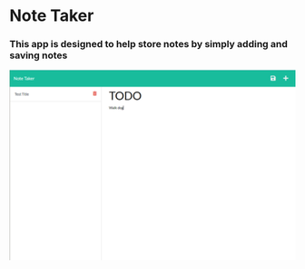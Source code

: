 # Note Taker
### This app is designed to help store notes by simply adding and saving notes

![note taker page](/assets/notehome.png)
